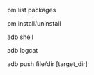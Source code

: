 pm list packages   

pm install/uninstall   

adb shell    

adb logcat    

adb push file/dir [target_dir]   


